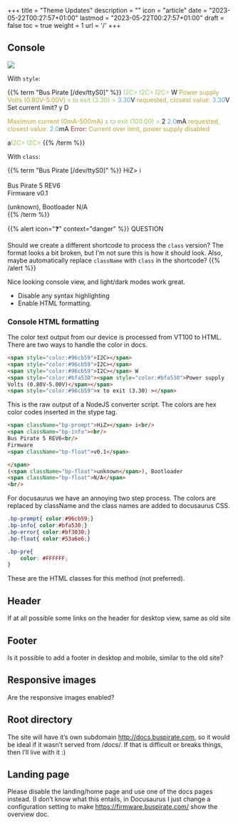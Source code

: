 +++
title = "Theme Updates"
description = ""
icon = "article"
date = "2023-05-22T00:27:57+01:00"
lastmod = "2023-05-22T00:27:57+01:00"
draft = false
toc = true
weight = 1
url = '/' 
+++

## Console

![](images/docs/cmd-toolbar.png)

With `style`:

{{% term "Bus Pirate [/dev/ttyS0]" %}}
<span style="color:#96cb59">I2C></span>
<span style="color:#96cb59">I2C></span>
<span style="color:#96cb59">I2C></span> W
<span style="color:#bfa530"><span style="color:#bfa530">Power supply
Volts (0.80V-5.00V)</span></span>
<span style="color:#96cb59">x to exit (3.30) ></span>
<span style="color:#53a6e6">3.30</span>V<span style="color:#bfa530"> requested, closest value: <span style="color:#53a6e6">3.30</span></span>V
Set current limit?
y D

<span style="color:#bfa530">Maximum current (0mA-500mA)</span>
<span style="color:#96cb59">x to exit (100.00) ></span> 2
<span style="color:#53a6e6">2.0</span>mA<span style="color:#bfa530"> requested, closest value: <span style="color:#53a6e6">2.0</span></span>mA
<span style="color:#bf3030">Error:<span style="color:#bfa530"> Current over limit, power supply disabled</span></span>

a<span style="color:#96cb59">I2C></span>
<span style="color:#96cb59">I2C></span>
{{% /term %}}

With `class`:

{{% term "Bus Pirate [/dev/ttyS0]" %}}
<span class="bp-prompt">HiZ></span> i<br/>
<span class="bp-info"><br/>
Bus Pirate 5 REV6<br/>
Firmware 
<span class="bp-float">v0.1</span>

</span> 
(<span class="bp-float">unknown</span>), Bootloader 
<span class="bp-float">N/A</span>
<br/>
{{% /term %}}

{{% alert icon="❓" context="danger" %}}
QUESTION

Should we create a different shortcode to process the `class` version? The
format looks a bit broken, but I'm not sure this is how it should look. Also,
maybe automatically replace `className` with `class` in the shortcode?
{{% /alert %}}

Nice looking console view, and light/dark modes work great.
- Disable any syntax highlighting
- Enable HTML formatting. 

### Console HTML formatting

The color text output from our device is processed from VT100 to HTML. There are two ways to handle the color in docs.

```html
<span style="color:#96cb59">I2C></span>
<span style="color:#96cb59">I2C></span>
<span style="color:#96cb59">I2C></span> W
<span style="color:#bfa530"><span style="color:#bfa530">Power supply
Volts (0.80V-5.00V)</span></span>
<span style="color:#96cb59">x to exit (3.30) ></span>
```
This is the raw output of a NodeJS converter script. The colors are hex color codes inserted in the stype tag.

```html
<span className="bp-prompt">HiZ></span> i<br/>
<span className="bp-info"><br/>
Bus Pirate 5 REV6<br/>
Firmware 
<span className="bp-float">v0.1</span>

</span> 
(<span className="bp-float">unknown</span>), Bootloader 
<span className="bp-float">N/A</span>
<br/>
```

For docusaurus we have an annoying two step process. The colors are replaced by className and the class names are added to docusaurus CSS.

```css
.bp-prompt{ color:#96cb59;} 
.bp-info{ color:#bfa530;} 
.bp-error{ color:#bf3030;} 
.bp-float{ color:#53a6e6;}

.bp-pre{
	color: #FFFFFF;
}
```

These are the HTML classes for this method (not preferred).

## Header
If at all possible some links on the header for desktop view, same as old site

## Footer
Is it possible to add a footer in desktop and mobile, similar to the old site?

## Responsive images
Are the responsive images enabled?

## Root directory
The site will have it’s own subdomain  http://docs.buspirate.com, so it would be ideal if it wasn’t served from /docs/. If that is difficult or breaks things, then I’ll live with it :)

## Landing page
Please disable the landing/home page and use one of the docs pages instead. (I don’t know what this entails, in Docusaurus I just change a configuration setting to make https://firmware.buspirate.com/ show the overview doc.

